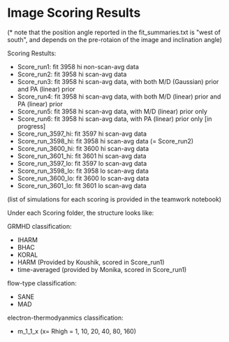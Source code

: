 # Image Scoring Results
(* note that the position angle reported in the fit_summaries.txt is "west of south", and depends on the pre-rotaion of the image and inclination angle)

Scoring Restults:
- Score_run1: fit 3958 hi non-scan-avg data
- Score_run2: fit 3958 hi scan-avg data
- Score_run3: fit 3958 hi scan-avg data, with both M/D (Gaussian) prior and PA (linear) prior
- Score_run4: fit 3958 hi scan-avg data, with both M/D (linear) prior and PA (linear) prior
- Score_run5: fit 3958 hi scan-avg data, with M/D (linear) prior only
- Score_run6: fit 3958 hi scan-avg data, with PA (linear) prior only [in progress]
- Score_run_3597_hi: fit 3597 hi scan-avg data
- Score_run_3598_hi: fit 3958 hi scan-avg data (= Score_run2)
- Score_run_3600_hi: fit 3600 hi scan-avg data
- Score_run_3601_hi: fit 3601 hi scan-avg data
- Score_run_3597_lo: fit 3597 lo scan-avg data
- Score_run_3598_lo: fit 3958 lo scan-avg data
- Score_run_3600_lo: fit 3600 lo scan-avg data
- Score_run_3601_lo: fit 3601 lo scan-avg data

(list of simulations for each scoring is provided in the teamwork notebook)



Under each Scoring folder, the structure looks like:

GRMHD classification:
- IHARM
- BHAC
- KORAL
- HARM (Provided by Koushik, scored in Score_run1)
- time-averaged (provided by Monika, scored in Score_run1)

flow-type classification:
- SANE
- MAD

electron-thermodyanmics classification:
- m_1_1_x (x= Rhigh = 1, 10, 20, 40, 80, 160)


